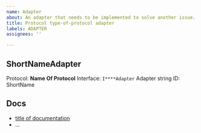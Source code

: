 ```yaml
---
name: Adapter
about: An adapter that needs to be implemented to solve another issue.
title: Protocol type-of-protocol adapter
labels: ADAPTER
assignees: ''

---
```


## ShortNameAdapter

Protocol: **Name Of Protocol**
Interface: `I****Adapter`
Adapter string ID: ShortName

## Docs

<!-- enter links to documentation of protocol integration. -->
* [title of documentation](link_to_doc)
* ...

